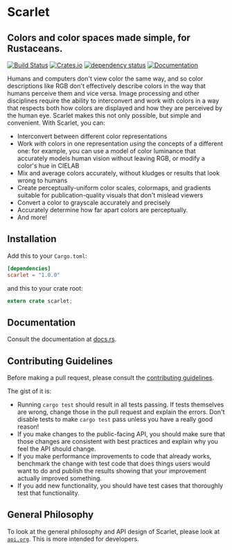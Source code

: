 # Scarlet
## Colors and color spaces made simple, for Rustaceans.

[![Build
Status](https://travis-ci.org/nicholas-miklaucic/scarlet.svg?branch=master)](https://travis-ci.org/nicholas-miklaucic/scarlet)
[![Crates.io](https://img.shields.io/crates/v/scarlet.svg)](https://crates.io/crates/scarlet)
[![dependency status](https://deps.rs/repo/github/nicholas-miklaucic/scarlet/status.svg)](https://deps.rs/repo/github/nicholas-miklaucic/scarlet)
[![Documentation](https://docs.rs/scarlet/badge.svg)](https://docs.rs/scarlet)

Humans and computers don't view color the same way, and so color descriptions like RGB don't
effectively describe colors in the way that humans perceive them and vice versa. Image processing
and other disciplines require the ability to interconvert and work with colors in a way that
respects both how colors are displayed and how they are perceived by the human eye. Scarlet makes
this not only possible, but simple and convenient. With Scarlet, you can:
 * Interconvert between different color representations
 * Work *with* colors in one representation *using* the concepts of a different one: for example,
   you can use a model of color luminance that accurately models human vision without leaving RGB,
   or modify a color's hue in CIELAB
 * Mix and average colors accurately, without kludges or results that look wrong to humans
 * Create perceptually-uniform color scales, colormaps, and gradients suitable for publication-quality visuals that don't
   mislead viewers
 * Convert a color to grayscale accurately and precisely
 * Accurately determine how far apart colors are perceptually.
 * And more!
 
## Installation
Add this to your `Cargo.toml`:

```toml
[dependencies]
scarlet = "1.0.0"
```

and this to your crate root:

```rust
extern crate scarlet;
```

## Documentation
Consult the documentation at [docs.rs](https://docs.rs/scarlet/).
 
## Contributing Guidelines
Before making a pull request, please consult the [contributing guidelines](CONTRIBUTING.md).

The gist of it is:
 * Running `cargo test` should result in all tests passing. If tests themselves are wrong, change
   those in the pull request and explain the errors. Don't disable tests to make `cargo test` pass
   unless you have a really good reason!
 * If you make changes to the public-facing API, you should make sure that those changes are
   consistent with best practices and explain why you feel the API should change.
 * If you make performance improvements to code that already works, benchmark the change with test
   code that does things users would want to do and publish the results showing that your
   improvement actually improved something.
 * If you add new functionality, you should have test cases that thoroughly test that
   functionality.

## General Philosophy
To look at the general philosophy and API design of Scarlet, please look at [`api.org`](./api.org). This is more
intended for developers.
